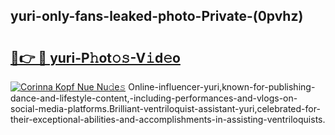 ## yuri-only-fans​-leaked-photo​-Private-(0pvhz)


# <h2><a href="https://mediaupload.pro?title=yuri&ref=git">🔗👉 🔴 yuri-P𝚑ot𝚘𝚜-V𝚒d𝚎o</a></h2>

[![Corinna Kopf Nue Nu𝚍e𝚜](https://i.imgur.com/0qMVB7G.gif)](https://mediaupload.pro?title=yuri&ref=git)
Online-influencer-yuri,known-for-publishing-dance-and-lifestyle-content,-including-performances-and-vlogs-on-social-media-platforms.Brilliant-ventriloquist-assistant-yuri,celebrated-for-their-exceptional-abilities-and-accomplishments-in-assisting-ventriloquists.  